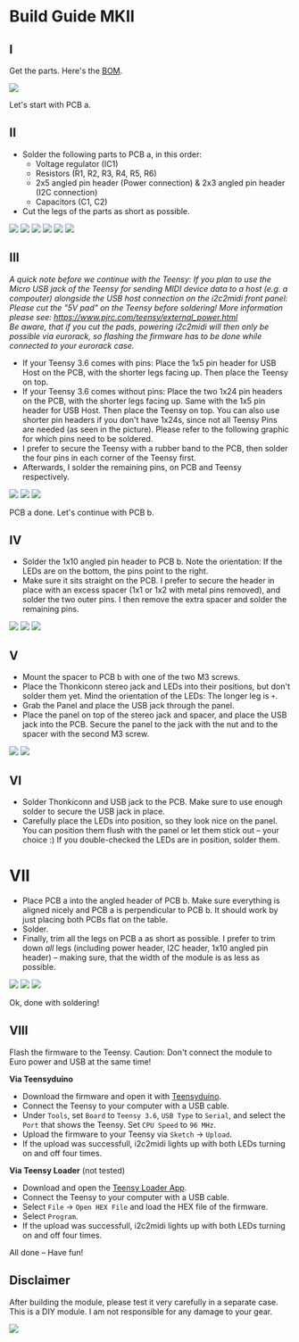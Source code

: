 # Build Guide MKII


## I 
Get the parts. Here's the [BOM](https://github.com/attowatt/i2c2midi#BOM).

![](pictures/i2c2midi_MK2_build_01.JPG)

Let's start with PCB a.

## II
- Solder the following parts to PCB a, in this order:
  - Voltage regulator (IC1)
  - Resistors (R1, R2, R3, R4, R5, R6)
  - 2x5 angled pin header (Power connection) & 2x3 angled pin header (I2C connection)
  - Capacitors (C1, C2)
- Cut the legs of the parts as short as possible.

![](pictures/i2c2midi_MK2_build_02.JPG)
![](pictures/i2c2midi_MK2_build_03.JPG)
![](pictures/i2c2midi_MK2_build_04.JPG)
![](pictures/i2c2midi_MK2_build_05.JPG)
![](pictures/i2c2midi_MK2_build_06.JPG)
![](pictures/i2c2midi_MK2_build_07.JPG)

## III
*A quick note before we continue with the Teensy: If you plan to use the Micro USB jack of the Teensy for sending MIDI device data to a host (e.g. a compouter) alongside the USB host connection on the i2c2midi front panel: Please cut the "5V pad" on the Teensy before soldering! More information please see: https://www.pjrc.com/teensy/external_power.html   
Be aware, that if you cut the pads, powering i2c2midi will then only be possible via eurorack, so flashing the firmware has to be done while connected to your eurorack case.*

- If your Teensy 3.6 comes with pins: Place the 1x5 pin header for USB Host on the PCB, with the shorter legs facing up. Then place the Teensy on top.
- If your Teensy 3.6 comes without pins: Place the two 1x24 pin headers on the PCB, with the shorter legs facing up. Same with the 1x5 pin header for USB Host. Then place the Teensy on top. You can also use shorter pin headers if you don't have 1x24s, since not all Teensy Pins are needed (as seen in the picture). Please refer to the following graphic for which pins need to be soldered.
- I prefer to secure the Teensy with a rubber band to the PCB, then solder the four pins in each corner of the Teensy first.
- Afterwards, I solder the remaining pins, on PCB and Teensy respectively. 

![](pictures/i2c2midi_MK2_build_08.JPG)
![](pictures/i2c2midi_MK2_build_10.JPG)
![](pictures/i2c2midi_MK2_build_outline.png)

PCB a done. Let's continue with PCB b.

## IV

- Solder the 1x10 angled pin header to PCB b. Note the orientation: If the LEDs are on the bottom, the pins point to the right.
- Make sure it sits straight on the PCB. I prefer to secure the header in place with an excess spacer (1x1 or 1x2 with metal pins removed), and solder the two outer pins. I then remove the extra spacer and solder the remaining pins.

![](pictures/i2c2midi_MK2_build_11.JPG)
![](pictures/i2c2midi_MK2_build_12.JPG)
![](pictures/i2c2midi_MK2_build_13.JPG)

## V

- Mount the spacer to PCB b with one of the two M3 screws.
- Place the Thonkiconn stereo jack and LEDs into their positions, but don't solder them yet. Mind the orientation of the LEDs: The longer leg is `+`.
- Grab the Panel and place the USB jack through the panel.
- Place the panel on top of the stereo jack and spacer, and place the USB jack into the PCB. Secure the panel to the jack with the nut and to the spacer with the second M3 screw.

![](pictures/i2c2midi_MK2_build_14.JPG)
![](pictures/i2c2midi_MK2_build_15.JPG)


## VI
- Solder Thonkiconn and USB jack to the PCB. Make sure to use enough solder to secure the USB jack in place. 
- Carefully place the LEDs into position, so they look nice on the panel. You can position them flush with the panel or let them stick out – your choice :) If you double-checked the LEDs are in position, solder them.


# VII
- Place PCB a into the angled header of PCB b. Make sure everything is aligned nicely and PCB a is perpendicular to PCB b. It should work by just placing both PCBs flat on the table.
- Solder.
- Finally, trim all the legs on PCB a as short as possible. I prefer to trim down *all* legs (including power header, I2C header, 1x10 angled pin header) – making sure, that the width of the module is as less as possible.

![](pictures/i2c2midi_MK2_build_15b.jpg)
![](pictures/i2c2midi_MK2_build_16.JPG)
![](pictures/i2c2midi_MK2_build_17.JPG)

Ok, done with soldering!

## VIII
Flash the firmware to the Teensy.
Caution: Don't connect the module to Euro power and USB at the same time! 

**Via Teensyduino**
- Download the firmware and open it with [Teensyduino](https://www.pjrc.com/teensy/td_download.html).
- Connect the Teensy to your computer with a USB cable.
- Under `Tools`, set `Board` to `Teensy 3.6`, `USB Type` to `Serial`, and select the `Port` that shows the Teensy. Set `CPU Speed` to `96 MHz`.
- Upload the firmware to your Teensy via `Sketch` → `Upload`. 
- If the upload was successfull, i2c2midi lights up with both LEDs turning on and off four times.

**Via Teensy Loader** (not tested)
- Download and open the [Teensy Loader App](https://www.pjrc.com/teensy/loader.html).
- Connect the Teensy to your computer with a USB cable.
- Select `File` → `Open HEX File` and load the HEX file of the firmware.
- Select `Program`.
- If the upload was successfull, i2c2midi lights up with both LEDs turning on and off four times.

All done – Have fun!

## Disclaimer
After building the module, please test it very carefully in a separate case. This is a DIY module. I am not responsible for any damage to your gear.

![](pictures/i2c2midi_MK2_build_18.JPG)

